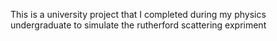 This is a university project that I completed during my physics undergraduate to simulate the rutherford scattering expriment
